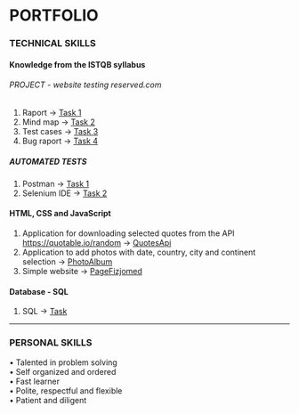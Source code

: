 # PORTFOLIO

### TECHNICAL SKILLS

#### Knowledge from the ISTQB syllabus

###### PROJECT - website testing reserved.com
1. Raport → [Task 1](https://drive.google.com/file/d/1x_ffTXb0gmyzk4dd3Mrb9afEyfSlkwKA/view?usp=sharing)
2. Mind map → [Task 2](https://drive.google.com/file/d/1Kh5fD45No2LOURYb2pbX1FuO_UmW-b7Q/view?usp=sharing) 
3. Test cases → [Task 3](https://drive.google.com/file/d/1d3GwnHwUTJH71Us4el-EgScsEoK1hOr7/view?usp=sharing)
4. Bug raport → [Task 4](https://drive.google.com/file/d/1PdDftFSDKmJFAPUJpKuTPVAgQiskaaiX/view?usp=sharing)


##### AUTOMATED TESTS
1. Postman → [Task 1](https://drive.google.com/file/d/1bUp5dTcyquCnRQW9bXnC54ZuxHWQMu5Z/view?usp=sharing)
2. Selenium IDE → [Task 2](https://drive.google.com/file/d/1rSOzkBqy-3qBwexrbxG2ikhkgrQk6iHf/view?usp=sharing)


#### HTML, CSS and JavaScript
1. Application for downloading selected quotes from the API https://quotable.io/random → [QuotesApi](https://ajrkwsk.github.io/QuotesApi/)
2. Application to add photos with date, country, city and continent selection → [PhotoAlbum](https://ajrkwsk.github.io/PhotoAlbum/)
3. Simple website → [PageFizjomed](https://ajrkwsk.github.io/PageFizjomed/)


#### Database - SQL

1. SQL → [Task](https://drive.google.com/file/d/1zDEP85vqpdPWp3RX6Oxw14y3z_PAAbCN/view?usp=sharing)
_________________________________________________________________________________________________________________________________________________________________

### PERSONAL SKILLS
• Talented in problem solving <br>
• Self organized and ordered <br>
• Fast learner <br>
• Polite, respectful and flexible <br>
• Patient and diligent

